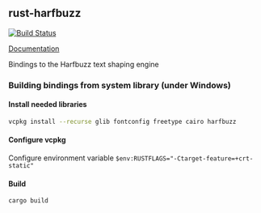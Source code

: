 ## rust-harfbuzz

[![Build Status](https://travis-ci.org/servo/rust-harfbuzz.svg)](https://travis-ci.org/servo/rust-harfbuzz)

[Documentation](https://docs.rs/harfbuzz-sys/)

Bindings to the Harfbuzz text shaping engine

### Building bindings from system library (under Windows)

#### Install needed libraries

```bash
vcpkg install --recurse glib fontconfig freetype cairo harfbuzz
```

#### Configure vcpkg

Configure environment variable `$env:RUSTFLAGS="-Ctarget-feature=+crt-static"`

#### Build

```bash
cargo build
```
